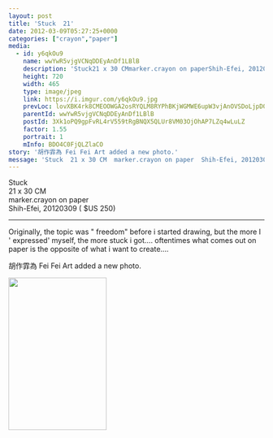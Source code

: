 ```yaml
---
layout: post
title: 'Stuck  21' 
date: 2012-03-09T05:27:25+0000 
categories: ["crayon","paper"] 
media:
  - id: y6qkOu9
    name: wwYwR5vjgVCNqDDEyAnDf1LBlB
    description: 'Stuck21 x 30 CMmarker.crayon on paperShih-Efei, 20120309    $US 250. Originally, the topic was "freedom" before i started drawing, but the more I " expressed" myself, the more stuck i got.... oftentimes what comes out on paper is the opposite of what i want to create....'   
    height: 720
    width: 465
    type: image/jpeg
    link: https://i.imgur.com/y6qkOu9.jpg
    prevLoc: lovXBK4rk8CMEOOWGA2osRYQLM8RYPhBKjWGMWE6upW3vjAnOVSDoLjpD0DvTLWO9q4RvZI7oxWXlGBMSmgQQPDDr9UgW9B2ENJJcv3AV7ALy7HoOLDPW1Llu5nz6wZ94OcpjE08vnP2Fk7rLwZZ69h063gByMM7s13A281AWATvGJNy84k3IWjEX758mNIXjxByLEkYFrvKWOo29pTyJ7LrXP1gHERKw2AKVQcwGYLPyql0
    parentId: wwYwR5vjgVCNqDDEyAnDf1LBlB
    postId: 3Xk1oPQ9gpFvRL4rV559tRgBNQX5QLUr8VM03OjOhAP7LZq4wLuLZ
    factor: 1.55
    portrait: 1
    mInfo: BDO4C0FjQLZlaCO
story: '胡作霏為 Fei Fei Art added a new photo.'  
message: 'Stuck  21 x 30 CM  marker.crayon on paper  Shih-Efei, 20120309    $US 250   Originally, the topic was " freedom" before i started drawing, but the more I "expressed" myself, the more stuck i got.... oftentimes what comes out on paper is the opposite of what i want to create....'  
---
```


Stuck  
21 x 30 CM  
marker.crayon on paper  
Shih-Efei, 20120309   ( $US  250)  
  
------------------------------------------------  
Originally, the topic was " freedom" before i started drawing, but the more I ' expressed' myself, the more stuck i got.... oftentimes what comes out on paper is the opposite of what i want to create....
 
 
[//]: #story:
胡作霏為 Fei Fei Art added a new photo.


[//]: #media:  
<a href="https://i.imgur.com/y6qkOu9.jpg"><img src="https://i.imgur.com/y6qkOu9.jpg" height="300" width="193" /></a> 
 
